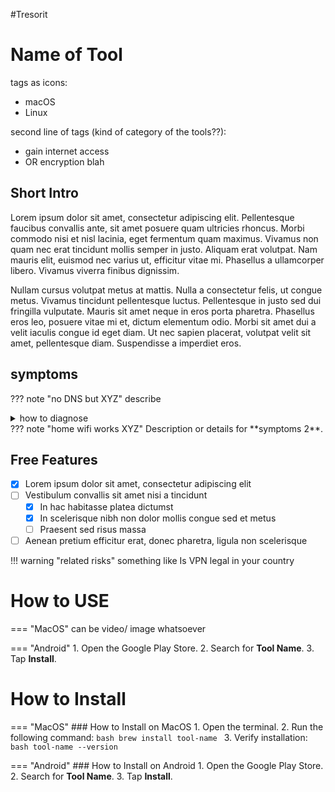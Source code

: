 #Tresorit
<!-- material/tags { scope: true } -->
# Name of Tool

tags as icons:
  - macOS
  - Linux

second line of tags (kind of category of the tools??):
  - gain internet access
  - OR encryption blah 

## Short Intro
 Lorem ipsum dolor sit amet, consectetur adipiscing elit. Pellentesque faucibus convallis ante, sit amet posuere quam ultricies rhoncus. Morbi commodo nisi et nisl lacinia, eget fermentum quam maximus. Vivamus non quam nec erat tincidunt mollis semper in justo. Aliquam erat volutpat. Nam mauris elit, euismod nec varius ut, efficitur vitae mi. Phasellus a ullamcorper libero. Vivamus viverra finibus dignissim.

Nullam cursus volutpat metus at mattis. Nulla a consectetur felis, ut congue metus. Vivamus tincidunt pellentesque luctus. Pellentesque in justo sed dui fringilla vulputate. Mauris sit amet neque in eros porta pharetra. Phasellus eros leo, posuere vitae mi et, dictum elementum odio. Morbi sit amet dui a velit iaculis congue id eget diam. Ut nec sapien placerat, volutpat velit sit amet, pellentesque diam. Suspendisse a imperdiet eros. 

## symptoms
??? note "no DNS but XYZ"
    describe
    <details>
    <summary>how to diagnose</summary>



</details>
??? note "home wifi works XYZ"
    Description or details for **symptoms 2**.

## Free Features
- [x] Lorem ipsum dolor sit amet, consectetur adipiscing elit
- [ ] Vestibulum convallis sit amet nisi a tincidunt
    * [x] In hac habitasse platea dictumst
    * [x] In scelerisque nibh non dolor mollis congue sed et metus
    * [ ] Praesent sed risus massa
- [ ] Aenean pretium efficitur erat, donec pharetra, ligula non scelerisque

!!! warning "related risks"
    something like Is VPN legal in your country

# How to USE
=== "MacOS"
    can be video/ image whatsoever

=== "Android"
    1. Open the Google Play Store.
    2. Search for **Tool Name**.
    3. Tap **Install**.


# How to Install
=== "MacOS"
    ### How to Install on MacOS
    1. Open the terminal.
    2. Run the following command:
       ```bash
       brew install tool-name
       ```
    3. Verify installation:
       ```bash
       tool-name --version
       ```

=== "Android"
    ### How to Install on Android
    1. Open the Google Play Store.
    2. Search for **Tool Name**.
    3. Tap **Install**.

